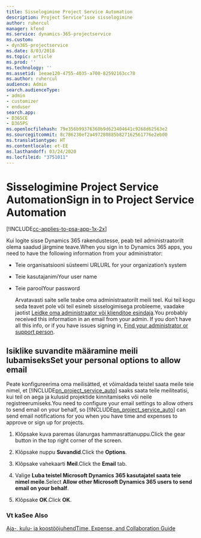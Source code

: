 ```yaml
---
title: Sisselogimine Project Service Automation
description: Project Service’isse sisselogimine
author: ruhercul
manager: kfend
ms.service: dynamics-365-projectservice
ms.custom:
- dyn365-projectservice
ms.date: 8/03/2018
ms.topic: article
ms.prod: ''
ms.technology: ''
ms.assetid: 1eeae120-4755-4035-a700-82592163cc78
ms.author: ruhercul
audience: Admin
search.audienceType:
- admin
- customizer
- enduser
search.app:
- D365CE
- D365PS
ms.openlocfilehash: 79e356b99376360b9d623404641c9268d62563e2
ms.sourcegitcommit: 8c786230ef2a497280885b827162561776e2eb00
ms.translationtype: HT
ms.contentlocale: et-EE
ms.lasthandoff: 03/24/2020
ms.locfileid: "3751011"
---
```

# <a name="sign-in-to-project-service-automation"></a><span data-ttu-id="67539-103">Sisselogimine Project Service Automation</span><span class="sxs-lookup"><span data-stu-id="67539-103">Sign in to Project Service Automation</span></span>

[!INCLUDE[cc-applies-to-psa-app-1x-2x](../includes/cc-applies-to-psa-app-1x-2x.md)]

<span data-ttu-id="67539-104">Kui logite sisse Dynamics 365 rakendustesse, peab teil administraatorilt olema saadud järgmine teave.</span><span class="sxs-lookup"><span data-stu-id="67539-104">When you sign in to Dynamics 365 apps, you need to have the following information from your administrator:</span></span>  
  
- <span data-ttu-id="67539-105">Teie organisatsiooni süsteemi URL</span><span class="sxs-lookup"><span data-stu-id="67539-105">URL for your organization’s system</span></span>  
  
- <span data-ttu-id="67539-106">Teie kasutajanimi</span><span class="sxs-lookup"><span data-stu-id="67539-106">Your user name</span></span>  
  
- <span data-ttu-id="67539-107">Teie parool</span><span class="sxs-lookup"><span data-stu-id="67539-107">Your password</span></span>  
  
  <span data-ttu-id="67539-108">Arvatavasti saite selle teabe oma administraatorilt meili teel. Kui teil kogu seda teavet pole või teil esineb sisselogimisega probleeme, vaadake jaotist [Leidke oma administraator või klienditoe esindaja](../basics/find-administrator-support.md).</span><span class="sxs-lookup"><span data-stu-id="67539-108">You probably received this information in an email from your admin. If you don’t have all this info, or if you have issues signing in, [Find your administrator or support person](../basics/find-administrator-support.md).</span></span>  
  
## <a name="set-your-personal-options-to-allow-email"></a><span data-ttu-id="67539-109">Isiklike suvandite määramine meili lubamiseks</span><span class="sxs-lookup"><span data-stu-id="67539-109">Set your personal options to allow email</span></span>  
 <span data-ttu-id="67539-110">Peate konfigureerima oma meilisätted, et võimaldada teistel saata meile teie nimel, et [!INCLUDE[pn_project_service_auto](../includes/pn-project-service-auto.md)] saaks saata teile meiliteatisi, kui teil on aega ja kulusid projektide kinnitamiseks või neile registreerumiseks.</span><span class="sxs-lookup"><span data-stu-id="67539-110">You need to configure your email settings to allow others to send email on your behalf, so [!INCLUDE[pn_project_service_auto](../includes/pn-project-service-auto.md)] can send email notifications for you when you have time and expenses to approve or sign up for projects.</span></span>  
  
1.  <span data-ttu-id="67539-111">Klõpsake kuva paremas ülanurgas hammasrattanuppu.</span><span class="sxs-lookup"><span data-stu-id="67539-111">Click the gear button in the top right corner of the screen.</span></span>  
  
2.  <span data-ttu-id="67539-112">Klõpsake nuppu **Suvandid**.</span><span class="sxs-lookup"><span data-stu-id="67539-112">Click the **Options**.</span></span>  
  
3.  <span data-ttu-id="67539-113">Klõpsake vahekaarti **Meil**.</span><span class="sxs-lookup"><span data-stu-id="67539-113">Click the **Email** tab.</span></span>  
  
4.  <span data-ttu-id="67539-114">Valige **Luba teistel Microsoft Dynamics 365 kasutajatel saata teie nimel meile**.</span><span class="sxs-lookup"><span data-stu-id="67539-114">Select **Allow other Microsoft Dynamics 365 users to send email on your behalf**.</span></span>  
  
5.  <span data-ttu-id="67539-115">Klõpsake **OK**.</span><span class="sxs-lookup"><span data-stu-id="67539-115">Click **OK**.</span></span>  
  
### <a name="see-also"></a><span data-ttu-id="67539-116">Vt ka</span><span class="sxs-lookup"><span data-stu-id="67539-116">See Also</span></span>  
 [<span data-ttu-id="67539-117">Aja-, kulu- ja koostööjuhend</span><span class="sxs-lookup"><span data-stu-id="67539-117">Time, Expense, and Collaboration Guide</span></span>](../project-service/time-expense-collaboration-guide.md)
